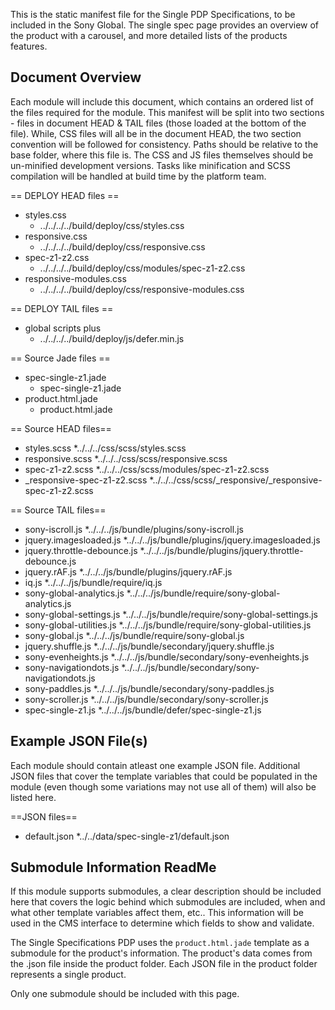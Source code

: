 This is the static manifest file for the Single PDP Specifications, to be included in the Sony Global.
The single spec page provides an overview of the product with a carousel, and more detailed lists of the products features.



Document Overview
-----------------

Each module will include this document, which contains an ordered list of the files required for the module. This manifest will be split into two sections - files in document HEAD & TAIL files (those loaded at the bottom of the file). While, CSS files will all be in the document HEAD, the two section convention will be followed for consistency. Paths should be relative to the base folder, where this file is. The CSS and JS files themselves should be un-minified development versions. Tasks like minification and SCSS compilation will be handled at build time by the platform team.

== DEPLOY HEAD files ==
* styles.css
    * ../../../../build/deploy/css/styles.css
* responsive.css
    * ../../../../build/deploy/css/responsive.css
* spec-z1-z2.css
    * ../../../../build/deploy/css/modules/spec-z1-z2.css
* responsive-modules.css
    * ../../../../build/deploy/css/responsive-modules.css

== DEPLOY TAIL files ==
* global scripts plus
    * ../../../../build/deploy/js/defer.min.js

== Source Jade files ==
* spec-single-z1.jade
    * spec-single-z1.jade
* product.html.jade
    * product.html.jade

== Source HEAD files==

* styles.scss
    *../../../css/scss/styles.scss
* responsive.scss
    *../../../css/scss/responsive.scss
* spec-z1-z2.scss
    *../../../css/scss/modules/spec-z1-z2.scss
* \_responsive-spec-z1-z2.scss
    *../../../css/scss/_responsive/_responsive-spec-z1-z2.scss


== Source TAIL files==

* sony-iscroll.js
    *../../../js/bundle/plugins/sony-iscroll.js
* jquery.imagesloaded.js
    *../../../js/bundle/plugins/jquery.imagesloaded.js
* jquery.throttle-debounce.js
    *../../../js/bundle/plugins/jquery.throttle-debounce.js
* jquery.rAF.js
    *../../../js/bundle/plugins/jquery.rAF.js
* iq.js
    *../../../js/bundle/require/iq.js
* sony-global-analytics.js
    *../../../js/bundle/require/sony-global-analytics.js
* sony-global-settings.js
    *../../../js/bundle/require/sony-global-settings.js
* sony-global-utilities.js
    *../../../js/bundle/require/sony-global-utilities.js
* sony-global.js
    *../../../js/bundle/require/sony-global.js
* jquery.shuffle.js
    *../../../js/bundle/secondary/jquery.shuffle.js
* sony-evenheights.js
    *../../../js/bundle/secondary/sony-evenheights.js
* sony-navigationdots.js
    *../../../js/bundle/secondary/sony-navigationdots.js
* sony-paddles.js
    *../../../js/bundle/secondary/sony-paddles.js
* sony-scroller.js
    *../../../js/bundle/secondary/sony-scroller.js
* spec-single-z1.js
    *../../../js/bundle/defer/spec-single-z1.js




Example JSON File(s)
--------------------

Each module should contain atleast one example JSON file. Additional JSON files that cover the template variables that could be populated in the module (even though some variations may not use all of them) will also be listed here.

==JSON files==

* default.json
    *../../data/spec-single-z1/default.json





Submodule Information ReadMe
----------------------------

If this module supports submodules, a clear description should be included here that covers the logic behind which submodules are included, when and what other template variables affect them, etc.. This information will be used in the CMS interface to determine which fields to show and validate.

The Single Specifications PDP uses the `product.html.jade` template as a submodule for the product's information. The product's data comes from the .json file inside the product folder. Each JSON file in the product folder represents a single product.

Only one submodule should be included with this page.

